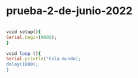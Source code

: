 # prueba-2-de-junio-2022


```ruby

void setup(){
Serial.begin(9600);
}

void loop (){
Serial.println("hola mundo);
delay(1000);
}

```
